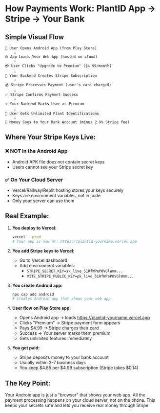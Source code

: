 # How Payments Work: PlantID App → Stripe → Your Bank

## Simple Visual Flow

```
📱 User Opens Android App (from Play Store)
    ↓
🌐 App Loads Your Web App (hosted on cloud)
    ↓
💳 User Clicks "Upgrade to Premium" ($4.99/month)
    ↓
🔄 Your Backend Creates Stripe Subscription
    ↓
💰 Stripe Processes Payment (user's card charged)
    ↓
✅ Stripe Confirms Payment Success
    ↓
⭐ Your Backend Marks User as Premium
    ↓
🚀 User Gets Unlimited Plant Identifications
    ↓
💸 Money Goes to Your Bank Account (minus 2.9% Stripe fee)
```

## Where Your Stripe Keys Live:

### ❌ NOT in the Android App
- Android APK file does not contain secret keys
- Users cannot see your Stripe secret key

### ✅ On Your Cloud Server
- Vercel/Railway/Replit hosting stores your keys securely
- Keys are environment variables, not in code
- Only your server can use them

## Real Example:

1. **You deploy to Vercel:**
   ```bash
   vercel --prod
   # Your app is now at: https://plantid-yourname.vercel.app
   ```

2. **You add Stripe keys to Vercel:**
   - Go to Vercel dashboard
   - Add environment variables:
     - `STRIPE_SECRET_KEY=sk_live_51RfWPeP0VGlWmm...`
     - `VITE_STRIPE_PUBLIC_KEY=pk_live_51RfWPeP0VGlWmm...`

3. **You create Android app:**
   ```bash
   npx cap add android
   # Creates Android app that shows your web app
   ```

4. **User flow on Play Store app:**
   - Opens Android app → loads https://plantid-yourname.vercel.app
   - Clicks "Premium" → Stripe payment form appears
   - Pays $4.99 → Stripe charges their card
   - Success → Your server marks them premium
   - Gets unlimited features immediately

5. **You get paid:**
   - Stripe deposits money to your bank account
   - Usually within 2-7 business days
   - You keep $4.85 per $4.99 subscription (Stripe takes $0.14)

## The Key Point:

Your Android app is just a "browser" that shows your web app. All the payment processing happens on your cloud server, not on the phone. This keeps your secrets safe and lets you receive real money through Stripe.